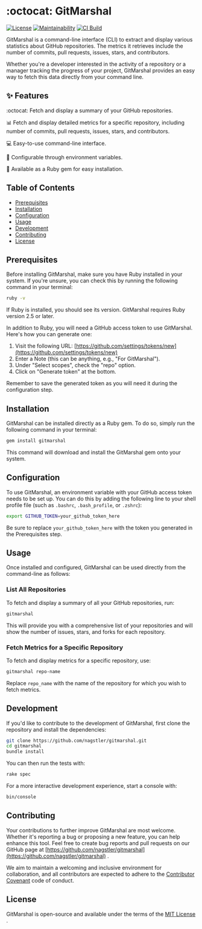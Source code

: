# :octocat: GitMarshal
[![License](https://img.shields.io/badge/License-MIT-yellow.svg)](https://opensource.org/licenses/MIT) [![Maintainability](https://api.codeclimate.com/v1/badges/a9c81f4f449374df1e0c/maintainability)](https://codeclimate.com/github/nagstler/gitmarshal/maintainability) [![CI Build](https://github.com/nagstler/gitmarshal/actions/workflows/gem-push.yml/badge.svg?branch=main)](https://github.com/nagstler/gitmarshal/actions/workflows/gem-push.yml)

GitMarshal is a command-line interface (CLI) to extract and display various statistics about GitHub repositories. The metrics it retrieves include the number of commits, pull requests, issues, stars, and contributors.

Whether you're a developer interested in the activity of a repository or a manager tracking the progress of your project, GitMarshal provides an easy way to fetch this data directly from your command line.

## :sparkles: Features

:octocat: Fetch and display a summary of your GitHub repositories.

:bar_chart: Fetch and display detailed metrics for a specific repository, including number of commits, pull requests, issues, stars, and contributors.

:computer: Easy-to-use command-line interface.

:wrench: Configurable through environment variables.

:gem: Available as a Ruby gem for easy installation.


## Table of Contents 
- [Prerequisites](#prerequisites) 
- [Installation](#installation) 
- [Configuration](#configuration) 
- [Usage](#usage)
- [Development](#development) 
- [Contributing](#contributing) 
- [License](#license)

## Prerequisites

Before installing GitMarshal, make sure you have Ruby installed in your system. If you're unsure, you can check this by running the following command in your terminal:

```bash
ruby -v
```

If Ruby is installed, you should see its version. GitMarshal requires Ruby version 2.5 or later.

In addition to Ruby, you will need a GitHub access token to use GitMarshal. Here's how you can generate one: 
1. Visit the following URL: [https://github.com/settings/tokens/new](https://github.com/settings/tokens/new)
2. Enter a Note (this can be anything, e.g., "For GitMarshal").
3. Under "Select scopes", check the "repo" option.
4. Click on "Generate token" at the bottom.

Remember to save the generated token as you will need it during the configuration step.

## Installation

GitMarshal can be installed directly as a Ruby gem. To do so, simply run the following command in your terminal:

```bash
gem install gitmarshal
```
This command will download and install the GitMarshal gem onto your system.

## Configuration

To use GitMarshal, an environment variable with your GitHub access token needs to be set up. You can do this by adding the following line to your shell profile file (such as `.bashrc`, `.bash_profile`, or `.zshrc`):

```bash
export GITHUB_TOKEN=your_github_token_here
```

Be sure to replace `your_github_token_here` with the token you generated in the Prerequisites step.

## Usage
Once installed and configured, GitMarshal can be used directly from the command-line as follows:

### List All Repositories

To fetch and display a summary of all your GitHub repositories, run:

```bash
gitmarshal
```

This will provide you with a comprehensive list of your repositories and will show the number of issues, stars, and forks for each repository.

### Fetch Metrics for a Specific Repository

To fetch and display metrics for a specific repository, use:

```bash
gitmarshal repo-name
```

Replace `repo_name` with the name of the repository for which you wish to fetch metrics.

## Development

If you'd like to contribute to the development of GitMarshal, first clone the repository and install the dependencies:

```bash
git clone https://github.com/nagstler/gitmarshal.git
cd gitmarshal
bundle install
```



You can then run the tests with:

```bash
rake spec
```

For a more interactive development experience, start a console with:

```bash
bin/console
```

## Contributing

Your contributions to further improve GitMarshal are most welcome. Whether it's reporting a bug or proposing a new feature, you can help enhance this tool. Feel free to create bug reports and pull requests on our GitHub page at [https://github.com/nagstler/gitmarshal](https://github.com/nagstler/gitmarshal) .

We aim to maintain a welcoming and inclusive environment for collaboration, and all contributors are expected to adhere to the [Contributor Covenant](https://www.contributor-covenant.org/)  code of conduct.

## License

GitMarshal is open-source and available under the terms of the [MIT License](https://opensource.org/licenses/MIT) .

